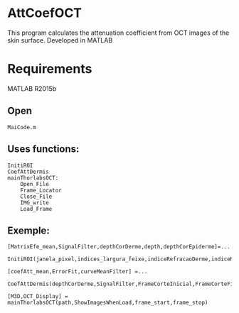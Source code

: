 # AttCoefOCT
This program calculates the attenuation coefficient from OCT images of the skin surface. Developed in MATLAB

# Requirements
MATLAB R2015b 

## Open 
    MaiCode.m
    
## Uses functions:
    InitiROI
    CoefAttDermis
    mainThorlabsOCT:
        Open_File
        Frame_Locator
        Close_File
        IMG_write
        Load_Frame
     
## Exemple:

    [MatrixEfe_mean,SignalFilter,depthCorDerme,depth,depthCorEpiderme]=...
                 InitiROI(janela_pixel,indices_largura_feixe,indiceRefracaoDerme,indiceRefracaoEpiderme,path,frame_start,frame_stop)

    [coefAtt_mean,ErrorFit,curveMeanFilter] =...
                     CoefAttDermis(depthCorDerme,SignalFilter,FrameCorteInicial,FrameCorteFinal);

    [M3D,OCT_Display] = mainThorlabsOCT(path,ShowImagesWhenLoad,frame_start,frame_stop)


